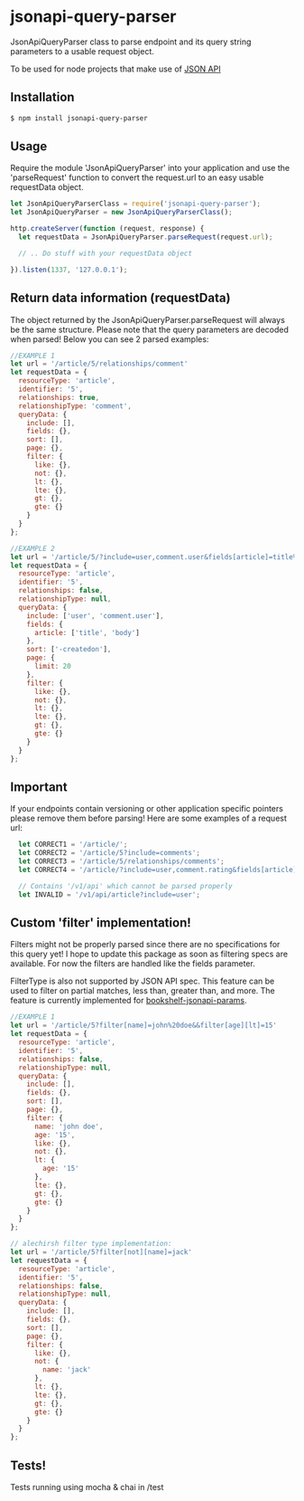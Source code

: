 # jsonapi-query-parser

JsonApiQueryParser class to parse endpoint and its query string parameters to a usable request object.

To be used for node projects that make use of [JSON API](http://jsonapi.org/)


## Installation

```sh
$ npm install jsonapi-query-parser
```

## Usage

Require the module 'JsonApiQueryParser' into your application and use the 'parseRequest' function to convert the request.url to an easy
usable requestData object.

```js
let JsonApiQueryParserClass = require('jsonapi-query-parser');
let JsonApiQueryParser = new JsonApiQueryParserClass();

http.createServer(function (request, response) {
  let requestData = JsonApiQueryParser.parseRequest(request.url);

  // .. Do stuff with your requestData object

}).listen(1337, '127.0.0.1');
```

## Return data information (requestData)

The object returned by the JsonApiQueryParser.parseRequest will always be the same structure.
Please note that the query parameters are decoded when parsed!
Below you can see 2 parsed examples:

```js
//EXAMPLE 1
let url = '/article/5/relationships/comment'
let requestData = {
  resourceType: 'article',
  identifier: '5',
  relationships: true,
  relationshipType: 'comment',
  queryData: {
    include: [],
    fields: {},
    sort: [],
    page: {},
    filter: {
      like: {},
      not: {},
      lt: {},
      lte: {},
      gt: {},
      gte: {}
    }
  }
};

//EXAMPLE 2
let url = '/article/5/?include=user,comment.user&fields[article]=title%2Cbody&page[limit]=20&sort=-createdon'
let requestData = {
  resourceType: 'article',
  identifier: '5',
  relationships: false,
  relationshipType: null,
  queryData: {
    include: ['user', 'comment.user'],
    fields: {
      article: ['title', 'body']
    },
    sort: ['-createdon'],
    page: {
      limit: 20
    },
    filter: {
      like: {},
      not: {},
      lt: {},
      lte: {},
      gt: {},
      gte: {}
    }
  }
};
```


## Important

If your endpoints contain versioning or other application specific pointers please remove them before parsing!
Here are some examples of a request url:

```js
  let CORRECT1 = '/article/';
  let CORRECT2 = '/article/5?include=comments';
  let CORRECT3 = '/article/5/relationships/comments';
  let CORRECT4 = '/article/?include=user,comment.rating&fields[article]=title,body&fields[user]=name';

  // Contains '/v1/api' which cannot be parsed properly
  let INVALID = '/v1/api/article?include=user';
```

## Custom 'filter' implementation!

Filters might not be properly parsed since there are no specifications for this query yet! I hope to update this package
as soon as filtering specs are available.
For now the filters are handled like the fields parameter.

FilterType is also not supported by JSON API spec. This feature can be used to filter on partial matches, less than, greater than, and more. 
The feature is currently implemented for [bookshelf-jsonapi-params](https://github.com/scoutforpets/bookshelf-jsonapi-params).

```js
//EXAMPLE 1
let url = '/article/5?filter[name]=john%20doe&&filter[age][lt]=15'
let requestData = {
  resourceType: 'article',
  identifier: '5',
  relationships: false,
  relationshipType: null,
  queryData: {
    include: [],
    fields: {},
    sort: [],
    page: {},
    filter: {
      name: 'john doe',
      age: '15',
      like: {},
      not: {},
      lt: {
        age: '15'
      },
      lte: {},
      gt: {},
      gte: {}
    }
  }
};

// alechirsh filter type implementation:
let url = '/article/5?filter[not][name]=jack'
let requestData = {
  resourceType: 'article',
  identifier: '5',
  relationships: false,
  relationshipType: null,
  queryData: {
    include: [],
    fields: {},
    sort: [],
    page: {},
    filter: {
      like: {},
      not: {
        name: 'jack'
      },
      lt: {},
      lte: {},
      gt: {},
      gte: {}
    }
  }
};

```

## Tests!

Tests running using mocha & chai in /test


